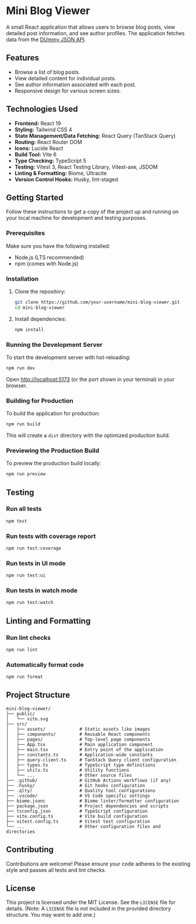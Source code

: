 # Mini Blog Viewer

A small React application that allows users to browse blog posts, view detailed post information, and see author profiles. The application fetches data from the [DUmmy JSON API](https://dummyjson.com).

## Features

*   Browse a list of blog posts.
*   View detailed content for individual posts.
*   See author information associated with each post.
*   Responsive design for various screen sizes.

## Technologies Used

*   **Frontend:** React 19
*   **Styling:** Tailwind CSS 4
*   **State Management/Data Fetching:** React Query (TanStack Query)
*   **Routing:** React Router DOM
*   **Icons:** Lucide React
*   **Build Tool:** Vite 6
*   **Type Checking:** TypeScript 5
*   **Testing:** Vitest 3, React Testing Library, Vitest-axe, JSDOM
*   **Linting & Formatting:** Biome, Ultracite
*   **Version Control Hooks:** Husky, lint-staged

## Getting Started

Follow these instructions to get a copy of the project up and running on your local machine for development and testing purposes.

### Prerequisites

Make sure you have the following installed:

*   Node.js (LTS recommended)
*   npm (comes with Node.js)

### Installation

1.  Clone the repository:

    ```bash
    git clone https://github.com/your-username/mini-blog-viewer.git
    cd mini-blog-viewer
    ```

2.  Install dependencies:

    ```bash
    npm install
    ```

### Running the Development Server

To start the development server with hot-reloading:

```bash
npm run dev
```

Open [http://localhost:5173](http://localhost:5173) (or the port shown in your terminal) in your browser.

### Building for Production

To build the application for production:

```bash
npm run build
```

This will create a `dist` directory with the optimized production build.

### Previewing the Production Build

To preview the production build locally:

```bash
npm run preview
```

## Testing

### Run all tests

```bash
npm test
```

### Run tests with coverage report

```bash
npm run test:coverage
```

### Run tests in UI mode

```bash
npm run test:ui
```

### Run tests in watch mode

```bash
npm run test:watch
```

## Linting and Formatting

### Run lint checks

```bash
npm run lint
```

### Automatically format code

```bash
npm run format
```

## Project Structure

```
mini-blog-viewer/
├── public/
│   └── vite.svg
├── src/
│   ├── assets/             # Static assets like images
│   ├── components/         # Reusable React components
│   ├── pages/              # Top-level page components
│   ├── App.tsx             # Main application component
│   ├── main.tsx            # Entry point of the application
│   ├── constants.ts        # Application-wide constants
│   ├── query-client.ts     # TanStack Query client configuration
│   ├── types.ts            # TypeScript type definitions
│   ├── utils.ts            # Utility functions
│   └── ...                 # Other source files
├── .github/                # GitHub Actions workflows (if any)
├── .husky/                 # Git hooks configuration
├── .qlty/                  # Quality tool configurations
├── .vscode/                # VS Code specific settings
├── biome.jsonc             # Biome linter/formatter configuration
├── package.json            # Project dependencies and scripts
├── tsconfig.json           # TypeScript configuration
├── vite.config.ts          # Vite build configuration
├── vitest.config.ts        # Vitest test configuration
└── ...                     # Other configuration files and directories
```

## Contributing

Contributions are welcome! Please ensure your code adheres to the existing style and passes all tests and lint checks.

## License

This project is licensed under the MIT License. See the `LICENSE` file for details. (Note: A `LICENSE` file is not included in the provided directory structure. You may want to add one.)